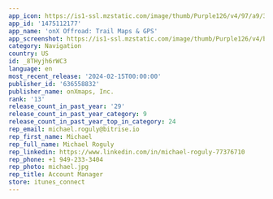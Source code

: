 ```yaml
---
app_icon: https://is1-ssl.mzstatic.com/image/thumb/Purple126/v4/97/a9/31/97a93156-d82b-8ef4-6ef4-4e28255d86d0/AppIcon-Offroad-0-0-1x_U007epad-0-0-sRGB-85-220.png/1024x1024bb.png
app_id: '1475112177'
app_name: 'onX Offroad: Trail Maps & GPS'
app_screenshot: https://is1-ssl.mzstatic.com/image/thumb/Purple126/v4/bc/7e/1e/bc7e1e37-79a6-6a39-e22d-28e7d6c52171/72779c2b-128a-44fd-8a63-35bafb0584d4_Activity_Types_-_1284x2778_2022.4.png/1284x2778bb.png
category: Navigation
country: US
id: _8THyjh6rWC3
language: en
most_recent_release: '2024-02-15T00:00:00'
publisher_id: '636558832'
publisher_name: onXmaps, Inc.
rank: '13'
release_count_in_past_year: '29'
release_count_in_past_year_category: 9
release_count_in_past_year_top_in_category: 24
rep_email: michael.roguly@bitrise.io
rep_first_name: Michael
rep_full_name: Michael Roguly
rep_linkedin: https://www.linkedin.com/in/michael-roguly-77376710
rep_phone: +1 949-233-3404
rep_photo: michael.jpg
rep_title: Account Manager
store: itunes_connect
---
```


